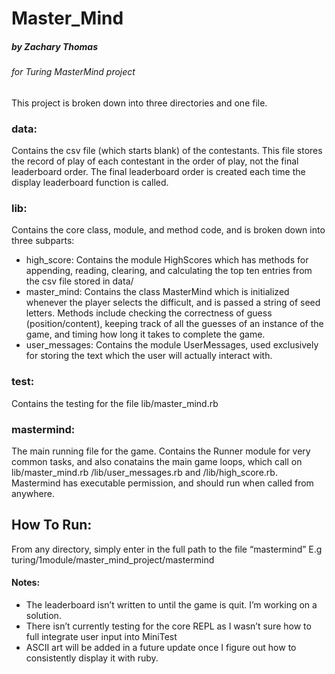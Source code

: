 # Master_Mind
##### by Zachary Thomas
###### for Turing MasterMind project


This project is broken down into three directories and one file.  

### data:
Contains the csv file (which starts blank) of the contestants. This file stores the record of play of each contestant in the order of play, not the final leaderboard order. The final leaderboard order is created each time the display leaderboard function is called.

### lib:
Contains the core class, module, and method code, and is broken down into three subparts:
  * high_score: Contains the module HighScores which has methods for appending, reading, clearing, and calculating the top ten entries from the csv file stored in data/
  * master_mind: Contains the class MasterMind which is initialized whenever the player selects the difficult, and is passed a string of seed letters. Methods include checking the correctness of guess (position/content), keeping track of all the guesses of an instance of the game, and timing how long it takes to complete the game.
  * user_messages: Contains the module UserMessages, used exclusively for storing the text which the user will actually interact with.
### test:
Contains the testing for the file lib/master_mind.rb 
### mastermind: 
The main running file for the game. Contains the Runner module for very common tasks, and also conatains the main game loops, which call on lib/master_mind.rb /lib/user_messages.rb and /lib/high_score.rb. Mastermind has executable permission, and should run when called from anywhere. 

## How To Run:
From any directory, simply enter in the full path to the file “mastermind”
E.g turing/1module/master_mind_project/mastermind

#### Notes:
  * The leaderboard isn’t written to until the game is quit. I’m working on a solution.
  * There isn’t currently testing for the core REPL as I wasn’t sure how to full integrate user input into MiniTest
  * ASCII art will be added in a future update once I figure out how to consistently display it with ruby.


